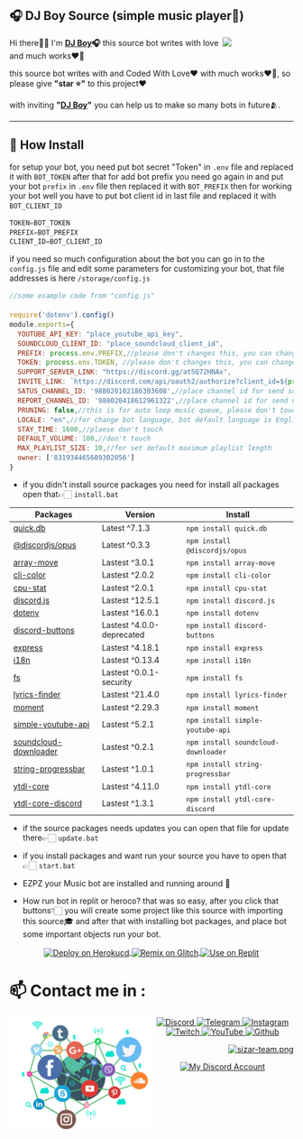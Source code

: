 

## 🎧 DJ Boy Source (simple music player🎵)
  <a href="https://discord.com/api/oauth2/authorize?client_id=912607202064367647&permissions=412320394305&scope=bot%20applications.commands">
    <img align="right" src = https://cdn.discordapp.com/avatars/912607202064367647/b0d19617e80687efd54966ec5b9ebd3a.png?size=1024" width=25% >
  </a>

Hi there👋🏻
I'm **[DJ Boy](https://discord.com/api/oauth2/authorize?client_id=912607202064367647&permissions=412320394305&scope=bot%20applications.commands)🎧**
this source bot writes with love and much works❤️‍🔥

this source bot writes with and Coded With Love❤️ with much works❤️‍🔥, so please give **"star ⭐️"** to this project❤️

with inviting **"[DJ Boy](https://discord.com/api/oauth2/authorize?client_id=912607202064367647&permissions=412320394305&scope=bot%20applications.commands)"** you can help us to make so many bots in future🫂.   


---

## 🍴 How Install

for setup your bot, you need put bot secret "Token" in `.env` file and replaced it with `BOT_TOKEN` after that for add bot prefix you need go again in and put your bot `prefix` in `.env` file then replaced it with `BOT_PREFIX` then for working your bot well you have to put bot client id in last file and replaced it with `BOT_CLIENT_ID` 
```js
TOKEN=BOT_TOKEN
PREFIX=BOT_PREFIX
CLIENT_ID=BOT_CLIENT_ID
```

if you need so much configuration about the bot you can go in to the `config.js` file and edit some parameters for customizing your bot, that file addresses is here `/storage/config.js`
```js
//some example code from "config.js"

require('dotenv').config()
module.exports={
  YOUTUBE_API_KEY: "place_youtube_api_key",
  SOUNDCLOUD_CLIENT_ID: "place_soundcloud_client_id",
  PREFIX: process.env.PREFIX,//please don't changes this, you can change it from ".env" file
  TOKEN: process.env.TOKEN, //please don't changes this, you can change it from ".env" file
  SUPPORT_SERVER_LINK: "https://discord.gg/at5Q72HNAx",
  INVITE_LINK: `https://discord.com/api/oauth2/authorize?client_id=${process.env.CLIENT_ID}&permissions=412320394305&scope=bot%20applications.commands`,
  SATUS_CHANNEL_ID: '988020102186303608',//place channel id for send some status of bot for tell what servers join and left
  REPORT_CHANNEL_ID: '988020418612961322',//place channel id for send users report messages
  PRUNING: false,//this is for auto loop music queue, please don't touch 
  LOCALE: "en",//for change bot language, bot default language is English
  STAY_TIME: 1600,//plaese don't touch
  DEFAULT_VOLUME: 100,//don't touch 
  MAX_PLAYLIST_SIZE: 10,//for set default maximum playlist length
  owner: ['831934465609302056']
}

```

- if you didn't install source packages you need for install all packages open that👉🏻 `install.bat`

Packages  |  Version  |  Install
------------- | ------------- | -------------
[quick.db](https://www.npmjs.com/package/quick.db)  | Latest ^7.1.3  | `npm install quick.db`
[@discordjs/opus](https://www.npmjs.com/package/@discordjs/opus) | Latest ^0.3.3  | `npm install @discordjs/opus`
[array-move](https://www.npmjs.com/package/array-move) | Lastest ^3.0.1 | `npm install array-move`
[cli-color](https://www.npmjs.com/package/cli-color) | Lastest ^2.0.2 | `npm install cli-color`
[cpu-stat](https://www.npmjs.com/package/cpu-stat) | Lastest ^2.0.1 | `npm install cpu-stat`
[discord.js](https://www.npmjs.com/package/discord.js) | Lastest ^12.5.1 | `npm install discord.js`
[dotenv](https://www.npmjs.com/package/dotenv) | Lastest ^16.0.1 | `npm install dotenv`
[discord-buttons](https://www.npmjs.com/package/discord-buttons) | Lastest ^4.0.0-deprecated | `npm install discord-buttons`
[express](https://www.npmjs.com/package/express) | Lastest ^4.18.1 | `npm install express`
[i18n](https://www.npmjs.com/package/i18n) | Lastest ^0.13.4 | `npm install i18n`
[fs](https://www.npmjs.com/package/fs) | Lastest ^0.0.1-security | `npm install fs`
[lyrics-finder](https://www.npmjs.com/package/lyrics-finder) | Lastest ^21.4.0 | `npm install lyrics-finder`
[moment](https://www.npmjs.com/package/moment) | Lastest ^2.29.3 | `npm install moment`
[simple-youtube-api](https://www.npmjs.com/package/simple-youtube-api) | Lastest ^5.2.1 | `npm install simple-youtube-api`
[soundcloud-downloader](https://www.npmjs.com/package/soundcloud-downloader) | Lastest ^0.2.1 | `npm install soundcloud-downloader`
[string-progressbar](https://www.npmjs.com/package/string-progressbar) | Lastest ^1.0.1 | `npm install string-progressbar`
[ytdl-core](https://www.npmjs.com/package/ytdl-core) | Lastest ^4.11.0 | `npm install ytdl-core`
[ytdl-core-discord](https://www.npmjs.com/package/ytdl-core-discord) | Lastest ^1.3.1 | `npm install ytdl-core-discord`


- if the source packages needs updates you can open that file for update there👉🏻 `update.bat`

- if you install packages and want run your source you have to open that👉🏻 `start.bat`

- EZPZ your Music bot are installed and running around 🕺

- How run bot in replit or heroco?
that was so easy, after you click that buttons👇🏻 you will create some project like this source with importing this source🎓 and after that with installing bot packages, and place bot some important objects run your bot.

<p align="center">

  <a href="https://heroku.com/deploy?template=https://github.com/Sobhan-SRZA/DJ-Boy/">
    <img align="center" alt="Deploy on Herokucd" src ="https://www.herokucdn.com/deploy/button.svg" >
  </a>

  <a href="https://glitch.com/edit/#!/import/github/Sobhan-SRZA/DJ-Boy/">
    <img align="center" alt="Remix on Glitch" src ="https://cdn.glitch.com/2703baf2-b643-4da7-ab91-7ee2a2d00b5b%2Fremix-button.svg" >
  </a>

  <a href="https://repl.it/github/Sobhan-SRZA/DJ-Boy/">
    <img align="center" alt="Use on Replit" src ="https://repl.it/badge/github/Sobhan-SRZA/DJ-Boy/" >
  </a>
</p>

# **📫 Contact me in :** &nbsp;

<p align="center">
  <a href="https://zil.ink/sobhan.srza">
    <img align="left" src ="https://raw.githubusercontent.com/Sobhan-SRZA/Sobhan-SRZA/main/source/social-media.png" width = 50% >
  </a>
  <a href="https://discord.gg/WMhke7BW7J">
    <img alt="Discord" src="https://img.shields.io/static/v1?message=Discord&logo=discord&label=&color=7289d9&logoColor=white&labelColor=&style=flat" height="30" />
  </a>
  <a href="https://t.me/SobhanSRZA">
    <img alt="Telegram" src="https://img.shields.io/static/v1?message=Telegram&logo=telegram&label=&color=229ED9&logoColor=white&labelColor=&style=flat" height="30" />
  </a>
  <a href="https://www.instagram.com/srza._.gamer/">
    <img alt="Instagram" src="https://img.shields.io/static/v1?message=Instagram&logo=instagram&label=&color=C13584&logoColor=white&labelColor=&style=flat" height="30" />
  </a>
  </a>
  <a href="https://www.twitch.tv/sobhan_srza">
    <img alt="Twitch" src="https://img.shields.io/static/v1?message=Twitch&logo=twitch&label=&color=6441A4&logoColor=white&labelColor=&style=flat" height="30" />
  </a>
  <a href="https://b2n.ir/srza-.-gamer">
    <img alt="YouTube" src="https://img.shields.io/static/v1?message=YouTube&logo=youtube&label=&color=FF0000&logoColor=white&labelColor=&style=flat" height="30" />
  </a>
  <a href="https://github.com/Sobhan-SRZA">
    <img alt="Github" src="https://img.shields.io/static/v1?message=Github&logo=github&label=&color=000000&logoColor=white&labelColor=&style=flat" height="30" />
  </a>
</p>
<p align="right">
  <a href="https://discord.gg/WMhke7BW7J" target="_blank"> 
    <img src="https://discord.com/api/guilds/912596015075455016/widget.png?style=banner2" alt="sizar-team.png">
  </a>
</p>
<p align="center">
  <a href="http://sobhan.epizy.com">
    <img alt="My Discord Account" src="https://discord.c99.nl/widget/theme-1/831934465609302056.png"  />
  </a>
</p>
